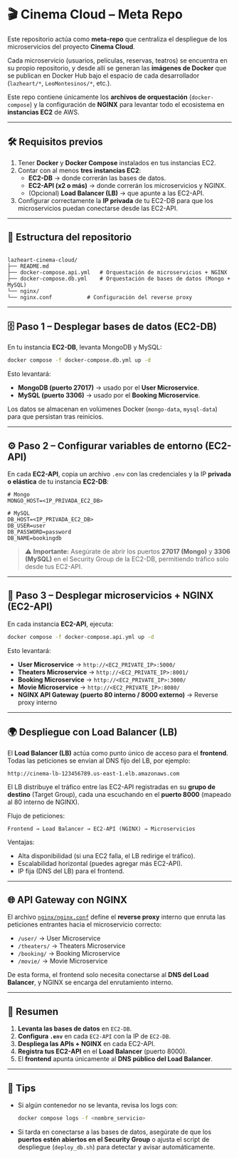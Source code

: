 # 🎬 Cinema Cloud – Meta Repo

Este repositorio actúa como **meta-repo** que centraliza el despliegue de los microservicios del proyecto **Cinema Cloud**.

Cada microservicio (usuarios, películas, reservas, teatros) se encuentra en su propio repositorio, y desde allí se generan las **imágenes de Docker** que se publican en Docker Hub bajo el espacio de cada desarrollador (`lazheart/*`, `LeoMontesinos/*`, etc.).

Este repo contiene únicamente los **archivos de orquestación** (`docker-compose`) y la configuración de **NGINX** para levantar todo el ecosistema en **instancias EC2** de AWS.

---

## 🛠️ Requisitos previos

1. Tener **Docker** y **Docker Compose** instalados en tus instancias EC2.
2. Contar con al menos **tres instancias EC2**:
   - **EC2-DB** → donde correrán las bases de datos.
   - **EC2-API (x2 o más)** → donde correrán los microservicios y NGINX.
   - (Opcional) **Load Balancer (LB)** → que apunte a las EC2-API.
3. Configurar correctamente la **IP privada** de tu EC2-DB para que los microservicios puedan conectarse desde las EC2-API.

---

## 📂 Estructura del repositorio

```

lazheart-cinema-cloud/
├── README.md
├── docker-compose.api.yml   # Orquestación de microservicios + NGINX
├── docker-compose.db.yml    # Orquestación de bases de datos (Mongo + MySQL)
└── nginx/
└── nginx.conf           # Configuración del reverse proxy

````

---

## 🗄️ Paso 1 – Desplegar bases de datos (EC2-DB)

En tu instancia **EC2-DB**, levanta MongoDB y MySQL:

```bash
docker compose -f docker-compose.db.yml up -d
````

Esto levantará:

* **MongoDB (puerto 27017)** → usado por el **User Microservice**.
* **MySQL (puerto 3306)** → usado por el **Booking Microservice**.

Los datos se almacenan en volúmenes Docker (`mongo-data`, `mysql-data`) para que persistan tras reinicios.

---

## ⚙️ Paso 2 – Configurar variables de entorno (EC2-API)

En cada **EC2-API**, copia un archivo `.env` con las credenciales y la IP **privada o elástica** de tu instancia **EC2-DB**:

```env
# Mongo
MONGO_HOST=<IP_PRIVADA_EC2_DB>

# MySQL
DB_HOST=<IP_PRIVADA_EC2_DB>
DB_USER=user
DB_PASSWORD=password
DB_NAME=bookingdb
```

> ⚠️ **Importante:** Asegúrate de abrir los puertos **27017 (Mongo)** y **3306 (MySQL)** en el Security Group de la EC2-DB, permitiendo tráfico solo desde tus EC2-API.

---

## 🚀 Paso 3 – Desplegar microservicios + NGINX (EC2-API)

En cada instancia **EC2-API**, ejecuta:

```bash
docker compose -f docker-compose.api.yml up -d
```

Esto levantará:

* **User Microservice** → `http://<EC2_PRIVATE_IP>:5000/`
* **Theaters Microservice** → `http://<EC2_PRIVATE_IP>:8001/`
* **Booking Microservice** → `http://<EC2_PRIVATE_IP>:3000/`
* **Movie Microservice** → `http://<EC2_PRIVATE_IP>:8080/`
* **NGINX API Gateway (puerto 80 interno / 8000 externo)** → Reverse proxy interno

---

## 🌍 Despliegue con Load Balancer (LB)

El **Load Balancer (LB)** actúa como punto único de acceso para el **frontend**.
Todas las peticiones se envían al DNS fijo del LB, por ejemplo:

```
http://cinema-lb-123456789.us-east-1.elb.amazonaws.com
```

El LB distribuye el tráfico entre las EC2-API registradas en su **grupo de destino** (Target Group), cada una escuchando en el **puerto 8000** (mapeado al 80 interno de NGINX).

Flujo de peticiones:

```
Frontend → Load Balancer → EC2-API (NGINX) → Microservicios
```

Ventajas:

* Alta disponibilidad (si una EC2 falla, el LB redirige el tráfico).
* Escalabilidad horizontal (puedes agregar más EC2-API).
* IP fija (DNS del LB) para el frontend.

---

## 🌐 API Gateway con NGINX

El archivo [`nginx/nginx.conf`](nginx/nginx.conf) define el **reverse proxy** interno que enruta las peticiones entrantes hacia el microservicio correcto:

* `/user/` → User Microservice
* `/theaters/` → Theaters Microservice
* `/booking/` → Booking Microservice
* `/movie/` → Movie Microservice

De esta forma, el frontend solo necesita conectarse al **DNS del Load Balancer**, y NGINX se encarga del enrutamiento interno.

---

## 🔑 Resumen

1. **Levanta las bases de datos** en `EC2-DB`.
2. **Configura `.env`** en cada `EC2-API` con la IP de `EC2-DB`.
3. **Despliega las APIs + NGINX** en cada EC2-API.
4. **Registra tus EC2-API** en el **Load Balancer** (puerto 8000).
5. El **frontend** apunta únicamente al **DNS público del Load Balancer**.

---

## 🧠 Tips

* Si algún contenedor no se levanta, revisa los logs con:

  ```bash
  docker compose logs -f <nombre_servicio>
  ```
* Si tarda en conectarse a las bases de datos, asegúrate de que los **puertos estén abiertos en el Security Group** o ajusta el script de despliegue (`deploy_db.sh`) para detectar y avisar automáticamente.
